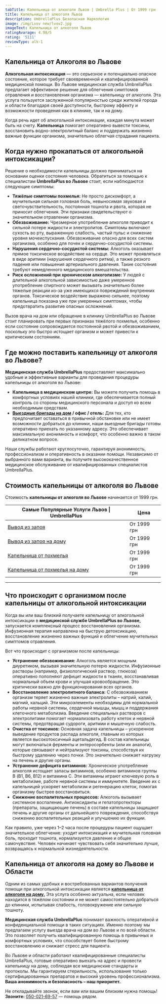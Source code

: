 ```yaml
---
tabTitle: Капельница от алкоголя Львов | Umbrella Plus | От 1999 грн
title: Капельница от алкоголя Львов
description: UmbrellaPlus Безопасная Наркология
image: /img/Lvov new/lvov2.jpg
imageText: Капельница от алкоголя Львов
ratingAvarage: 4.98/5
rating: '5111'
reviewType: alk-1
---
```


## Капельница от Алкоголя во Львове

**Алкогольная интоксикация** — это серьезное и потенциально опасное состояние, которое требует своевременной и квалифицированной медицинской помощи. Во Львове медицинская служба UmbrellaPlus предлагает эффективное решение для облегчения симптомов отравления и восстановления организма — капельницу от алкоголя. Эта услуга пользуется заслуженной популярностью среди жителей города и области благодаря своей доступности, быстрому эффекту и возможности проведения как в клинике, так и на дому.

Когда речь идет об алкогольной интоксикации, каждая минута может быть на счету. **Капельница** помогает оперативно вывести токсины, восстановить водно-электролитный баланс и поддержать жизненно важные функции организма, значительно облегчая страдания пациента.

## Когда нужно прокапаться от алкогольной интоксикации?

Решение о необходимости капельницы должно приниматься на основании оценки состояния человека. Обратиться за помощью к специалистам **UmbrellaPlus во Львове** стоит, если наблюдаются следующие симптомы:

* **Тяжёлые симптомы похмелья:** Не просто дискомфорт, а мучительная сильная головная боль, невыносимая звуковая и светочувствительность, постоянная тошнота и рвота, которая не приносит облегчения. Эти признаки свидетельствуют о значительном отравлении организма.
* **Обезвоживание:** Чрезмерное употребление алкоголя приводит к сильной потере жидкости и электролитов. Симптомы включают сухость во рту, выраженную слабость, частый пульс и снижение уровня мочеиспускания. Обезвоживание опасно для всех систем организма, особенно для почек и сердечно-сосудистой системы.
* **Нарушения сердечно-сосудистой системы:** Алкоголь оказывает прямое токсическое воздействие на сердце. Это может проявляться в виде аритмии (нарушения сердечного ритма), а также резкого падения или повышения артериального давления. Такие состояния требуют немедленного медицинского вмешательства.
* **Риск осложнений при хроническом алкоголизме:** У людей с длительной алкогольной зависимостью даже умеренное употребление спиртного может вызывать значительно более тяжелые реакции из-за уже имеющихся повреждений внутренних органов. Токсическое воздействие выражено сильнее, поэтому капельница показана уже при умеренных симптомах, чтобы предотвратить развитие опасных осложнений.

Вызов врача на дом или обращение в клинику UmbrellaPlus во Львове стоит планировать при первых признаках тяжёлого похмелья, особенно если состояние сопровождается постоянной рвотой и обезвоживанием, поскольку это быстро истощает организм и может привести к критическим состояниям.

## Где можно поставить капельницу от алкоголя во Львове?

**Медицинская служба UmbrellaPlus** предоставляет максимально удобные и эффективные варианты для проведения процедуры капельницы от алкоголя во Львове:

* **Капельница в медицинском центре:** Вы можете получить помощь в комфортных условиях нашей клиники, где обеспечивается полный контроль со стороны медицинского персонала и доступ ко всем необходимым средствам.
* **[Выездные бригады на дом](https://umbrella-plus.com.ua/lviv/kapelnica_ot_alkogola_na-domy-lvov/) / офис / отель:** Для тех, кто предпочитает оставаться в привычной обстановке или не имеет возможности добраться до клиники, наши выездные бригады готовы оперативно приехать по указанному адресу. Это обеспечивает максимальную анонимность и комфорт, что особенно важно в таком деликатном вопросе.

Наши службы работают круглосуточно, гарантируя анонимность, профессионализм и оперативность в оказании помощи. Независимо от выбранного вами варианта, вы получите высококачественное медицинское обслуживание от квалифицированных специалистов UmbrellaPlus.

## Стоимость капельницы от алкоголя во Львове

Стоимость **капельницы от алкоголя во Львове** начинается от 1999 грн.

| Самые Популярные Услуги Львов \| UmbrellaPlus                        | Цена        |
| -------------------------------------------------------------------- | ----------- |
| [Вывод из запоя](vivod-iz-zapoia-lvov)                               | От 1999 грн |
| [Вывод из запоя на дому](Vivod-iz-zapoia-na-domy-lvov)               | От 1999 грн |
| [Капельница от похмелья](Kapelnica_ot_alkogola_v-lvov)               | От 1999 грн |
| [Капельница от похмелья на дому](Kapelnica_ot_alkogola_na-domy-lvov) | От 1999 грн |

***

## Что происходит с организмом после капельницы от алкогольной интоксикации

Когда вы или ваш близкий получаете капельницу от алкогольной интоксикации в **медицинской службе UmbrellaPlus во Львове,** запускается комплексный процесс восстановления организма. Инфузионная терапия направлена на быструю детоксикацию, восстановление жизненно важных функций и облегчение мучительных симптомов отравления.

Вот что происходит с организмом после капельницы:

* **Устранение обезвоживания:** Алкоголь является мощным диуретиком, вызывая значительную потерю жидкости. Инфузионные растворы (например, физиологический раствор, глюкоза) оперативно пополняют дефицит жидкости в тканях, восстанавливая нормальный объем крови и улучшая кровообращение. Это критически важно для функционирования всех органов.
* **Восстановление электролитного баланса:** С обезвоживанием организм теряет жизненно важные электролиты – натрий, калий, магний, кальций. Эти микроэлементы необходимы для нормальной работы нервной системы, сердечной мышцы, мышц и поддержания клеточного метаболизма. Введение специальных растворов с электролитами помогает нормализовать работу клеток и нервной системы, предотвращая судороги, аритмии и мышечную слабость.
* **Очистка от токсинов:** Основная задача капельницы – ускоренное выведение продуктов распада алкоголя, главным из которых является высокотоксичный ацетальдегид. В состав капельницы могут включаться ферменты и энтеросорбенты (или их аналоги), которые связывают и нейтрализуют токсины, способствуя их быстрому удалению через почки. Это значительно снижает нагрузку на печень и другие органы.
* **Устранение дефицита витаминов:** Хроническое употребление алкоголя истощает запасы витаминов, особенно витаминов группы B (В1, В6, В12) и витамина С. Эти витамины играют ключевую роль в метаболизме, работе нервной системы и иммунитете. Введение их с капельницей ускоряет метаболизм и регенерацию клеток, помогая организму быстрее восстановиться.
* **Снижение воспалительных процессов:** Алкоголь вызывает системное воспаление. Антиоксиданты и гепатопротекторы (препараты, защищающие печень) в составе капельницы защищают печень и другие органы от дальнейшего повреждения, способствуя снижению воспалительных реакций и улучшению их функции.

Как правило, уже через 1–2 часа после процедуры пациент ощущает значительное облегчение: уходит интоксикация и мучительная головная боль, проходит тошнота, нормализуется давление и общее самочувствие. Человек начинает чувствовать себя значительно лучше, возвращаясь к нормальной жизнедеятельности.

## Капельница от алкоголя на дому во Львове и Области

Одним из самых удобных и востребованных вариантов получения помощи при алкогольной интоксикации является **[капельница от алкоголя на дому.](https://umbrella-plus.com.ua/lviv/vivod-iz-zapoia-na-domy-lvov/)** Эта услуга особенно актуальна, если человек находится в тяжёлом состоянии и не может самостоятельно добраться до клиники, испытывая слабость, головокружение или сильную тошноту.

**Медицинская служба UmbrellaPlus** понимает важность оперативной и конфиденциальной помощи в таких ситуациях. Именно поэтому мы предлагаем услугу выезда врача на дом во Львове и по всей области. Это позволяет получить квалифицированную помощь в привычных и комфортных условиях, что способствует более быстрому восстановлению и снижает стресс для пациента.

Во Львове и области работают квалифицированные специалисты UmbrellaPlus, готовые оперативно выехать на адрес и провести капельницу на дому, соблюдая все медицинские стандарты и протоколы. Мы гарантируем стерильность, использование только сертифицированных препаратов и высокий уровень профессионализма. **Ваша анонимность и безопасность – наш приоритет.**

Не откладывайте звонок, если вам или вашим близким нужна помощь!
**Звоните:** [050-021-69-57](tel:0500216957) — помощь рядом.
